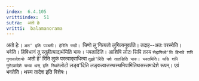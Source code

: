 ```yaml
---
index:  6.4.105
vrittiindex:  51
sutra:  अतो हेः
vritti:  balamanorama 
---
```


अतो हेः। `अत' इति पञ्चमी। हेरिति षष्ठी। `चिणो लु'गित्यतो लुगित्यनुवर्तते। तदाह--अतः परस्येति। भवेति। हिविधानं तु स्तुहीत्याद्यर्थमिति भावः। भवतादिति। आशिषि लोटः सिपि तस्य `सेह्य्रपिच्चे'ति हिभावे शपि गुणावादेशयोः `अतो हे' रिति लुकं परत्वाद्बाधित्वा `तुह्यो'रिति पक्षे तातङिति भावः। भवतमिति। थसि शपि गुणेऽवादेशे चभव थस् इति स्थिते`लोटो लङ्व'दिति लङ्वत्त्वात्तस्थस्थमिपामितिथसस्तमादेशे रूपम्। एवं भवतेति। थस्य तादेश इति विशेषः। 

